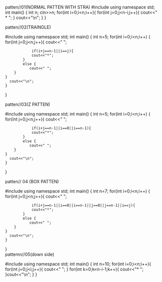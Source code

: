 patten//01(NORMAL PATTEN WITH STRA)
#include<iostream>
using namespace std;
int main()
{
    int n;
    cin>>n;
    for(int i=0;i<n;i++){
        for(int j=0;j<n-i;j++){
            cout<<" * ";
        }
        cout<<"\n";
    }
}

patten//02(TRAINGLE)

#include<iostream>
using namespace std;
int main()
{
    int n=5;
    for(int i=0;i<n;i++)
        {
            for(int j=0;j<n;j++){
                cout<<" ";
                
                if(i+j==n-1||i==j){
                cout<<"*";
            }
            else {
               cout<<" ";
        }
    }
      cout<<"\n";  
    }
    
}

patten//03(Z PATTEN)

#include<iostream>
using namespace std;
int main()
{
    int n=5;
    for(int i=0;i<n;i++)
        {
            for(int j=0;j<n;j++){
                cout<<" ";
                
                if(i+j==n-1||i==0||i==n-1){
                cout<<"*";
            }
            else {
               cout<<" ";
        }
    }
      cout<<"\n";  
    }
    
}       

patten// 04 (BOX PATTEN)

#include<iostream>
using namespace std;
int main()
{
    int n=7;
    for(int i=0;i<n;i++)
        {
            for(int j=0;j<n;j++){
                cout<<" ";
                
                if(i+j==n-1||i==0||i==n-1||j==0||j==n-1||i==j){
                cout<<"*";
            }
            else {
               cout<<" ";
        }
    }
      cout<<"\n";  
    }
    
}       
pattemn//05(down side)

#include <iostream>
using namespace std;
int main()
{
     int n=10;
     for(int i=0;i<n;i++){
          for(int j=0;j<i;j++){
               cout<<" ";
          }
          for(int k=0;k<n-i-1;k++){
               cout<<"* ";
          }cout<<"\n";
     }
}
